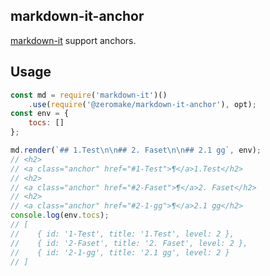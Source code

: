 ## markdown-it-anchor

[markdown-it](https://github.com/markdown-it/markdown-it) support anchors.

## Usage

``` js
const md = require('markdown-it')()
    .use(require('@zeromake/markdown-it-anchor'), opt);
const env = {
    tocs: []
};

md.render(`## 1.Test\n\n## 2. Faset\n\n## 2.1 gg`, env);
// <h2>
// <a class="anchor" href="#1-Test">¶</a>1.Test</h2>
// <h2>
// <a class="anchor" href="#2-Faset">¶</a>2. Faset</h2>
// <h2>
// <a class="anchor" href="#2-1-gg">¶</a>2.1 gg</h2>
console.log(env.tocs);
// [
//    { id: '1-Test', title: '1.Test', level: 2 },
//    { id: '2-Faset', title: '2. Faset', level: 2 },
//    { id: '2-1-gg', title: '2.1 gg', level: 2 }
// ]
```

